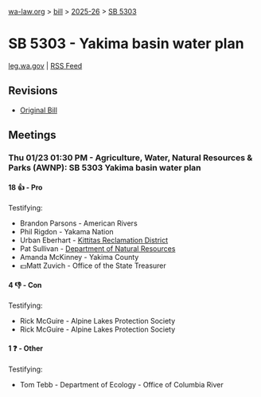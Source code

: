 [wa-law.org](/) > [bill](/bill/) > [2025-26](/bill/2025-26/) > [SB 5303](/bill/2025-26/sb/5303/)

# SB 5303 - Yakima basin water plan
[leg.wa.gov](https://app.leg.wa.gov/billsummary?BillNumber=5303&Year=2025&Initiative=false) | [RSS Feed](./rss.xml)

## Revisions
* [Original Bill](1/)

## Meetings
### Thu 01/23 01:30 PM - Agriculture, Water, Natural Resources & Parks (AWNP): SB 5303 Yakima basin water plan
#### 18 👍 - Pro
Testifying:
* Brandon Parsons - American Rivers
* Phil Rigdon - Yakama Nation
* Urban Eberhart - [Kittitas Reclamation District](/org/kittitas_reclamation_district/)
* Pat Sullivan - [Department of Natural Resources](/org/department_of_natural_resources/)
* Amanda McKinney - Yakima County
* 💵Matt Zuvich - Office of the State Treasurer

#### 4 👎 - Con
Testifying:
* Rick McGuire - Alpine Lakes Protection Society
* Rick McGuire - Alpine Lakes Protection Society

#### 1 ❓ - Other
Testifying:
* Tom Tebb - Department of Ecology - Office of Columbia River
